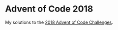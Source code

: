 # Advent of Code 2018

My solutions to the [2018 Advent of Code Challenges](https://adventofcode.com/2018).

